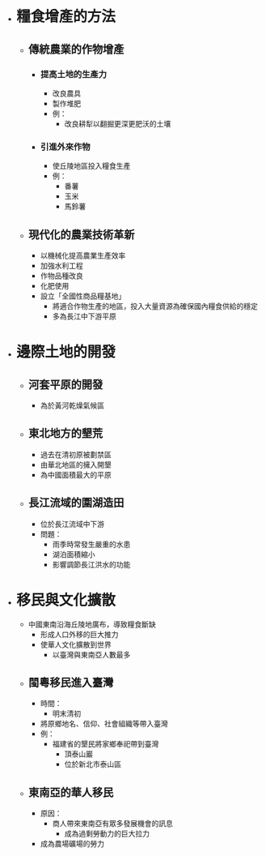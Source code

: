 - # 糧食增產的方法
	- ## 傳統農業的作物增產
		- ### 提高土地的生產力
			- 改良農具
			- 製作堆肥
			- 例：
				- 改良耕犁以翻掘更深更肥沃的土壤
		- ### 引進外來作物
			- 使丘陵地區投入糧食生產
			- 例：
				- 番薯
				- 玉米
				- 馬鈴薯
	- ## 現代化的農業技術革新
		- 以機械化提高農業生產效率
		- 加強水利工程
		- 作物品種改良
		- 化肥使用
		- 設立「全國性商品糧基地」
			- 將適合作物生產的地區，投入大量資源為確保國內糧食供給的穩定
			- 多為長江中下游平原
- # 邊際土地的開發
	- ## 河套平原的開發
		- 為於黃河乾燥氣候區
	- ## 東北地方的墾荒
		- 過去在清初原被劃禁區
		- 由華北地區的擁入開墾
		- 為中國面積最大的平原
	- ## 長江流域的圍湖造田
		- 位於長江流域中下游
		- 問題：
			- 雨季時常發生嚴重的水患
			- 湖泊面積縮小
			- 影響調節長江洪水的功能
- # 移民與文化擴散
	- 中國東南沿海丘陵地廣布，導致糧食斷缺
		- 形成人口外移的巨大推力
		- 使華人文化擴散到世界
			- 以臺灣與東南亞人數最多
	- ## 閩粵移民進入臺灣
		- 時間：
			- 明末清初
		- 將原鄉地名、信仰、社會組織等帶入臺灣
		- 例：
			- 福建省的墾民將家鄉奉祀帶到臺灣
				- 頂泰山巖
				- 位於新北市泰山區
	- ## 東南亞的華人移民
		- 原因：
			- 商人帶來東南亞有眾多發展機會的訊息
				- 成為過剩勞動力的巨大拉力
		- 成為農場礦場的勞力